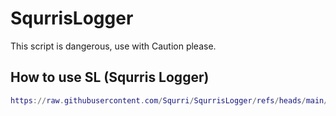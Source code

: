 # SqurrisLogger
This script is dangerous, use with Caution please.
## How to use SL (Squrris Logger)
```lua
https://raw.githubusercontent.com/Squrri/SqurrisLogger/refs/heads/main/Logger.lua
```

